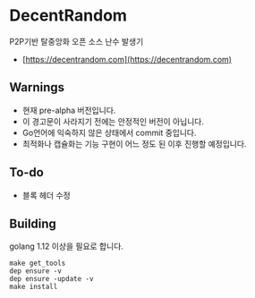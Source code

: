 # DecentRandom

P2P기반 탈중앙화 오픈 소스 난수 발생기

- [https://decentrandom.com](https://decentrandom.com)

## Warnings

- 현재 pre-alpha 버전입니다.
- 이 경고문이 사라지기 전에는 안정적인 버전이 아닙니다.
- Go언어에 익숙하지 않은 상태에서 commit 중입니다.
- 최적화나 캡슐화는 기능 구현이 어느 정도 된 이후 진행할 예정입니다.

## To-do

- 블록 헤더 수정

## Building

golang 1.12 이상을 필요로 합니다.

    make get_tools
    dep ensure -v
    dep ensure -update -v
    make install
